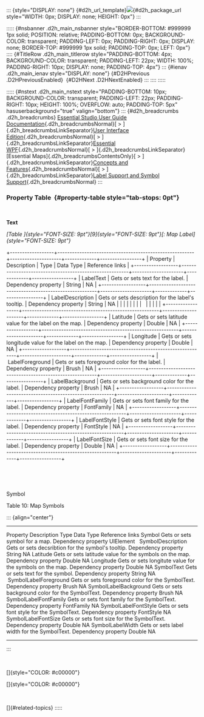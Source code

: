 ::: {style="DISPLAY: none"}
[](ms-xhelp:///?Id=d2h_url_template){#d2h_url_template}![](!package_url!){#d2h_package_url style="WIDTH: 0px; DISPLAY: none; HEIGHT: 0px"}
:::

::::: {#nsbanner .d2h_main_nsbanner style="BORDER-BOTTOM: #999999 1px solid; POSITION: relative; PADDING-BOTTOM: 0px; BACKGROUND-COLOR: transparent; PADDING-LEFT: 0px; PADDING-RIGHT: 0px; DISPLAY: none; BORDER-TOP: #999999 1px solid; PADDING-TOP: 0px; LEFT: 0px"}
:::: {#TitleRow .d2h_main_titlerow style="PADDING-BOTTOM: 4px; BACKGROUND-COLOR: transparent; PADDING-LEFT: 22px; WIDTH: 100%; PADDING-RIGHT: 10px; DISPLAY: none; PADDING-TOP: 4px"}
::: {#ienav .d2h_main_ienav style="DISPLAY: none"}
[](ms-xhelp:///?Id=25cf00d1-85e5-4228-8b45-ee792841c863){#D2HPrevious .D2HPreviousEnabled}  [](ms-xhelp:///?Id=e9e978eb-b291-44dc-ad45-d90a63f8a36e){#D2HNext .D2HNextEnabled}
:::
::::
:::::

::::: {#nstext .d2h_main_nstext style="PADDING-BOTTOM: 10px; BACKGROUND-COLOR: transparent; PADDING-LEFT: 22px; PADDING-RIGHT: 10px; HEIGHT: 100%; OVERFLOW: auto; PADDING-TOP: 5px" hasuserbackground="true" valign="bottom"}
::: {#d2h_breadcrumbs .d2h_breadcrumbs}
[Essential Studio User Guide Documentation](ms-xhelp:///?Id=12457748-09e3-4d74-a240-8e049cedf030){.d2h_breadcrumbsNormal}[ \> ]{.d2h_breadcrumbsLinkSeparator}[User Interface Edition](ms-xhelp:///?Id=c29296b7-531c-413b-a0ec-488ca1f7f669){.d2h_breadcrumbsNormal}[ \> ]{.d2h_breadcrumbsLinkSeparator}[Essential WPF](ms-xhelp:///?Id=7f4f82c5-151c-4262-94d0-75c4626c77bc){.d2h_breadcrumbsNormal}[ \> ]{.d2h_breadcrumbsLinkSeparator}[Essential Maps]{.d2h_breadcrumbsContentsOnly}[ \> ]{.d2h_breadcrumbsLinkSeparator}[Concepts and Features](ms-xhelp:///?Id=11705b50-1209-46fb-bfde-18237d32998e){.d2h_breadcrumbsNormal}[ \> ]{.d2h_breadcrumbsLinkSeparator}[Label Support and Symbol Support](ms-xhelp:///?Id=25cf00d1-85e5-4228-8b45-ee792841c863){.d2h_breadcrumbsNormal}
:::

### Property Table  {#property-table style="tab-stops: 0pt"}

 

**Text**

*[Table ]{style="FONT-SIZE: 9pt"}[9]{style="FONT-SIZE: 9pt"}[: Map Label]{style="FONT-SIZE: 9pt"}*

+------------------+--------------------------------------------------------+---------------------+-------------+-----------------+
| Property         | Description                                            | Type                | Data Type   | Reference links |
+------------------+--------------------------------------------------------+---------------------+-------------+-----------------+
| LabelText        | Gets or sets text for the label.                       | Dependency property | String      | NA              |
+------------------+--------------------------------------------------------+---------------------+-------------+-----------------+
| LabelDescription | Gets or sets description for the label's tooltip.      | Dependency property | String      | NA              |
|                  |                                                        |                     |             |                 |
|                  |                                                        |                     |             |                 |
+------------------+--------------------------------------------------------+---------------------+-------------+-----------------+
| Latitude         | Gets or sets latitude value for the label on the map.  | Dependency property | Double      | NA              |
+------------------+--------------------------------------------------------+---------------------+-------------+-----------------+
| Longitude        | Gets or sets longitude value for the label on the map. | Dependency property | Double      | NA              |
+------------------+--------------------------------------------------------+---------------------+-------------+-----------------+
|  LabelForeground | Gets or sets foreground color for the label.           | Dependency property | Brush       | NA              |
+------------------+--------------------------------------------------------+---------------------+-------------+-----------------+
| LabelBackground  | Gets or sets background color for the label.           | Dependency property | Brush       | NA              |
+------------------+--------------------------------------------------------+---------------------+-------------+-----------------+
| LabelFontFamily  | Gets or sets font family for the label.                | Dependency property | FontFamily  | NA              |
+------------------+--------------------------------------------------------+---------------------+-------------+-----------------+
| LabelFontStyle   | Gets or sets font style for the label.                 | Dependency property | FontStyle   | NA              |
+------------------+--------------------------------------------------------+---------------------+-------------+-----------------+
| LabelFontSize    | Gets or sets font size for the label.                  | Dependency property | Double      | NA              |
+------------------+--------------------------------------------------------+---------------------+-------------+-----------------+

 

 

Symbol

Table 10: Map Symbols

::: {align="center"}
  ------------------------ ---------------------------------------------------------- --------------------- ------------ -----------------
  Property                 Description                                                Type                  Data Type    Reference links
  Symbol                   Gets or sets symbol for a map.                             Dependency property   UIElement     
  SymbolDescription        Gets or sets decsribtion for the symbol's tooltip.         Dependency property   String       NA
  Latitude                 Gets or sets latitude value for the symbols on the map.    Dependency property   Double       NA
  Longitude                Gets or sets longitute value for the symbols on the map.   Dependency property   Double       NA
  SymbolText               Gets or sets text for the symbol.                          Dependency property   String       NA
   SymbolLabelForeground   Gets or sets foreground color for the SymbolText.          Dependency property   Brush        NA
  SymbolLabelBackground    Gets or sets background color for the SymbolText.          Dependency property   Brush        NA
  SymbolLabelFontFamily    Gets or sets font family for the SymbolText.               Dependency property   FontFamily   NA
  SymbolLabelFontStyle     Gets or sets font style for the SymbolText.                Dependency property   FontStyle    NA
  SymbolLabelFontSize      Gets or sets font size for the SymbolText.                 Dependency property   Double       NA
  SymbolLabelWidth         Gets or sets label width for the SymbolText.               Dependency property   Double       NA
  ------------------------ ---------------------------------------------------------- --------------------- ------------ -----------------
:::

 

[]{style="COLOR: #c00000"} 

[]{style="COLOR: #c00000"} 

 

[]{#related-topics}
:::::
